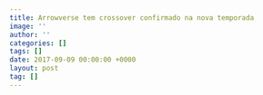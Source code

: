 ```yaml
---
title: Arrowverse tem crossover confirmado na nova temporada
image: ''
author: ''
categories: []
tags: []
date: 2017-09-09 00:00:00 +0000
layout: post
tag: []
---
```

